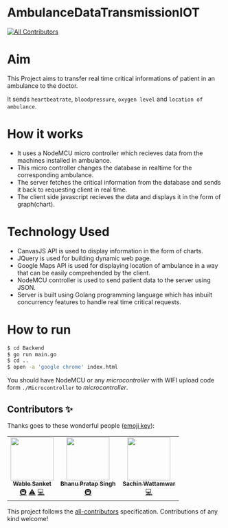 # AmbulanceDataTransmissionIOT
<!-- ALL-CONTRIBUTORS-BADGE:START - Do not remove or modify this section -->
[![All Contributors](https://img.shields.io/badge/all_contributors-3-orange.svg?style=flat-square)](#contributors-)
<!-- ALL-CONTRIBUTORS-BADGE:END -->
# Aim
This Project aims to transfer real time critical informations of patient in an ambulance to the doctor.

It sends `heartbeatrate`, `bloodpressure`, `oxygen level` and `location of ambulance`.

# How it works
* It uses a NodeMCU micro controller which recieves data from the machines installed in ambulance. 
* This micro controller changes the database in realtime for the corresponding ambulance.
* The server fetches the critical information from the database and sends it back to requesting client in real time.
* The client side javascript recieves the data and displays it in the form of graph(chart).

# Technology Used
* CanvasJS API is used to display information in the form of charts.
* JQuery is used for building dynamic web page.
* Google Maps API is used for displaying location of ambulance in a way that can be easily comprehended by the client.
* NodeMCU controller is used to send patient data to the server using JSON.
* Server is built using Golang programming language which has inbuilt concurrency features to handle real time critical requests.

# How to run
````bash
$ cd Backend
$ go run main.go
$ cd ..
$ open -a 'google chrome' index.html
````
You should have NodeMCU or any *microcontroller* with WIFI
upload code form `./Microcontroller` to *microcontroller*.


## Contributors ✨

Thanks goes to these wonderful people ([emoji key](https://allcontributors.org/docs/en/emoji-key)):

<!-- ALL-CONTRIBUTORS-LIST:START - Do not remove or modify this section -->
<!-- prettier-ignore-start -->
<!-- markdownlint-disable -->
<table>
  <tr>
    <td align="center"><a href="http://wablesanket.xyz"><img src="https://avatars.githubusercontent.com/u/43716242?v=4?s=100" width="100px;" alt=""/><br /><sub><b>Wable Sanket</b></sub></a><br /><a href="#infra-Sanketwable" title="Infrastructure (Hosting, Build-Tools, etc)">🚇</a> <a href="https://github.com/Sanketwable/AmbulanceDataTransmissionIOT/commits?author=Sanketwable" title="Tests">⚠️</a> <a href="https://github.com/Sanketwable/AmbulanceDataTransmissionIOT/commits?author=Sanketwable" title="Code">💻</a></td>
    <td align="center"><a href="https://github.com/bhanu-1312"><img src="https://avatars.githubusercontent.com/u/57167640?v=4?s=100" width="100px;" alt=""/><br /><sub><b>Bhanu Pratap Singh</b></sub></a><br /><a href="#infra-bhanu-1312" title="Infrastructure (Hosting, Build-Tools, etc)">🚇</a></td>
    <td align="center"><a href="https://github.com/Sachinwattamwar"><img src="https://avatars.githubusercontent.com/u/43489632?v=4?s=100" width="100px;" alt=""/><br /><sub><b>Sachin Wattamwar</b></sub></a><br /><a href="https://github.com/Sanketwable/AmbulanceDataTransmissionIOT/commits?author=Sachinwattamwar" title="Code">💻</a></td>
  </tr>
</table>

<!-- markdownlint-restore -->
<!-- prettier-ignore-end -->

<!-- ALL-CONTRIBUTORS-LIST:END -->

This project follows the [all-contributors](https://github.com/all-contributors/all-contributors) specification. Contributions of any kind welcome!